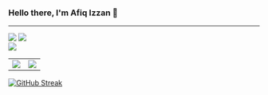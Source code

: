 ### Hello there, I'm Afiq Izzan 👋
---
<div>
  <img src="https://streak-stats.demolab.com?user=AfiqIzzan&theme=github-dark-blue&hide_border=true&card_width=490" style="display:inline-block">
  <img src="https://github-readme-stats.vercel.app/api/top-langs/?username=AfiqIzzan&layout=compact&bg_color=00000000&hide_border=true&text_color=e5e5e5">
</div>
<img src="https://github-readme-stats.vercel.app/api?username=AfiqIzzan&show_icons=true&theme=tokyonight&hide_border=true">

<table style:"border=none;">
  <tr>
    <td><img src="https://github-readme-stats.vercel.app/api?username=AfiqIzzan&show_icons=true&theme=tokyonight&hide_border=true"></td>
    <td><img src="https://github-readme-stats.vercel.app/api/top-langs/?username=AfiqIzzan&layout=compact&bg_color=00000000&hide_border=true&text_color=e5e5e5"></td>
  </tr>
</table>



[![GitHub Streak](https://streak-stats.demolab.com?user=AfiqIzzan&theme=github-dark-blue&hide_border=true&card_width=490)](https://git.io/streak-stats)
<!--
**AfiqIzzan/AfiqIzzan** is a ✨ _special_ ✨ repository because its `README.md` (this file) appears on your GitHub profile.

Here are some ideas to get you started:

- 🔭 I’m currently working on ...
- 🌱 I’m currently learning ...
- 👯 I’m looking to collaborate on ...
- 🤔 I’m looking for help with ...
- 💬 Ask me about ...
- 📫 How to reach me: ...
- 😄 Pronouns: ...
- ⚡ Fun fact: ...
-->

